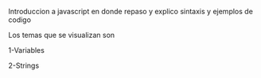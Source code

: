 Introduccion a javascript en donde repaso y explico sintaxis y ejemplos de codigo

Los temas que se visualizan son 

1-Variables


2-Strings
